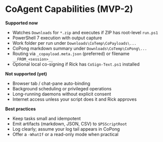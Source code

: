 # CoAgent Capabilities (MVP-2)

**Supported now**
- Watches `Downloads` for `*.zip` and executes if ZIP has root-level `run.ps1`
- PowerShell 7 execution with output capture
- Work folder per run under `Downloads\CoTemp\CoPayloads\...`
- CoPong markdown summary under `Downloads\CoTemp\CoPong\...`
- Routing via `_copayload.meta.json` (preferred) or filename `__FROM_<session>__`
- Optional local co-signing if Rick has `CoSign-Text.ps1` installed

**Not supported (yet)**
- Browser tab / chat-pane auto-binding
- Background scheduling or privileged operations
- Long-running daemons without explicit consent
- Internet access unless your script does it and Rick approves

**Best practices**
- Keep tasks small and idempotent
- Emit artifacts (markdown, JSON, CSV) to `$PSScriptRoot`
- Log clearly; assume your log tail appears in CoPong
- Offer a `-WhatIf` or a read-only mode when practical
